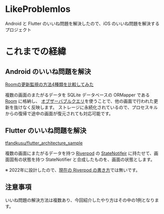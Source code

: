# LikeProblemIos

Android と Flutter のいいね問題を解決したので、iOS のいいね問題を解決するプロジェクト

# これまでの経緯

## Android のいいね問題を解決

[Roomの更新監視の方法4種類を比較してみた](https://qiita.com/tfandkusu/items/672b2a043d27c0fefc89)

複数の画面のまたがるデータを SQLite データベースの ORMapper である [Room](https://developer.android.com/training/data-storage/room) に格納し、
[オブザーバブルクエリ](https://developer.android.com/training/data-storage/room/async-queries?hl=ja#observable)を使うことで、他の画面で行われた更新を抜けなく反映します。
ストレージに永続化されているので、プロセスキルからの復帰で途中の画面が復元されても対応可能です。

## Flutter のいいね問題を解決

[tfandkusu/flutter_architecture_sample](https://github.com/tfandkusu/flutter_architecture_sample)

複数の画面にまたがるデータを持つ [Riverpod](https://riverpod.dev/) の [StateNotifeir](https://riverpod.dev/docs/providers/state_notifier_provider) に持たせて、画面固有の状態を持つ StateNotifier と合成したものを、画面の状態とします。

※ 2022年に設計したので、[現在の Riverpod の書き方](https://riverpod.dev/docs/migration/from_state_notifier)では無いです。

## 注意事項

いいね問題の解決方法は複数あり、今回紹介したやり方はその中の1例となります。
